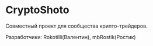 # CryptoShoto

Совместный проект для сообщества крипто-трейдеров.

Разработчики: Rokotilli(Валентин), mbRostik(Ростик)
